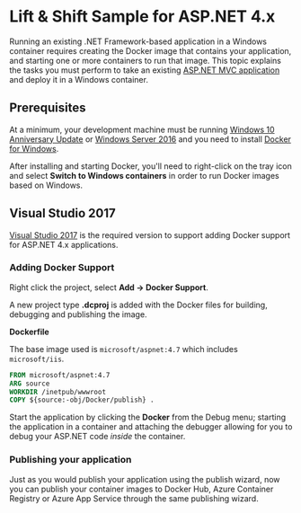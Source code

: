 # Lift & Shift Sample for ASP.NET 4.x

Running an existing .NET Framework-based application in a Windows container
requires creating the Docker image that contains your application, and
starting one or more containers to run that image. This topic explains
the tasks you must perform to take an existing [ASP.NET MVC application](http://www.asp.net/mvc) and deploy it in a Windows container.

## Prerequisites

At a minimum, your development machine must be running
[Windows 10 Anniversary Update](https://www.microsoft.com/software-download/windows10/?WT.mc_id=dotnet-0000-shboyer)
or [Windows Server 2016](https://www.microsoft.com/cloud-platform/windows-server?WT.mc_id=dotnet-0000-shboyer) and you need to install [Docker for Windows](https://docs.docker.com/docker-for-windows/).

After installing and starting Docker, you'll need to right-click on the
tray icon and select **Switch to Windows containers** in order to run
Docker images based on Windows.

## Visual Studio 2017

[Visual Studio 2017](https://www.visualstudio.com/downloads?WT.mc_id=dotnet-0000-shboyer) is the required version to support adding Docker support for ASP.NET 4.x applications.

### Adding Docker Support

Right click the project, select **Add -> Docker Support**.

A new project type **.dcproj** is added with the Docker files for building, debugging and publishing the image.

**Dockerfile**

The base image used is `microsoft/aspnet:4.7` which includes `microsoft/iis`.

```dockerfile
FROM microsoft/aspnet:4.7
ARG source
WORKDIR /inetpub/wwwroot
COPY ${source:-obj/Docker/publish} .
```

Start the application by clicking the **Docker** from the Debug menu; starting the application in a container and attaching the debugger allowing for you to debug your ASP.NET code *inside* the container.

### Publishing your application

Just as you would publish your application using the publish wizard, now you can publish your container images to Docker Hub, Azure Container Registry or Azure App Service through the same publishing wizard.